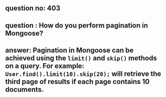 
      
## question no: 403

## question : How do you perform pagination in Mongoose?

## answer: Pagination in Mongoose can be achieved using the `limit()` and `skip()` methods on a query. For example: `User.find().limit(10).skip(20);` will retrieve the third page of results if each page contains 10 documents.
      